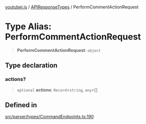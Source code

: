 [youtubei.js](../../../README.md) / [APIResponseTypes](../README.md) / PerformCommentActionRequest

# Type Alias: PerformCommentActionRequest

> **PerformCommentActionRequest**: `object`

## Type declaration

### actions?

> `optional` **actions**: `Record`\<`string`, `any`\>[]

## Defined in

[src/parser/types/CommandEndpoints.ts:190](https://github.com/LuanRT/YouTube.js/blob/e1650e12979e68b9546bc63989f86b651960a10a/src/parser/types/CommandEndpoints.ts#L190)
